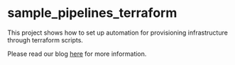 # sample_pipelines_terraform
This project shows how to set up automation for provisioning infrastructure through terraform scripts.

Please read our blog [here](http://blog.shippable.com/provisioning-aws-infrastructure-with-terraform) for more information.

